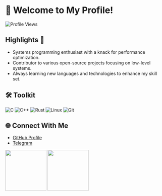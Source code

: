 # 🌌 Welcome to My Profile!

![Profile Views](https://komarev.com/ghpvc/?username=screwtape151&label=Profile%20Views&color=blue&style=flat)

## Highlights 🚀
- Systems programming enthusiast with a knack for performance optimization.
- Contributor to various open-source projects focusing on low-level systems.
- Always learning new languages and technologies to enhance my skill set.

## 🛠️ Toolkit
![C](https://img.shields.io/badge/-C-informational?style=flat&logo=c&logoColor=white&color=00599C) ![C++](https://img.shields.io/badge/-C++-blue?style=flat&logo=cplusplus&logoColor=white) ![Rust](https://img.shields.io/badge/-Rust-orange?style=flat&logo=rust&logoColor=white) ![Linux](https://img.shields.io/badge/-Linux-lightgray?style=flat&logo=linux&logoColor=black) ![Git](https://img.shields.io/badge/-Git-black?style=flat&logo=git&logoColor=white) 

## 🌐 Connect With Me
- [GitHub Profile](https://github.com/screwtape151)  
- [Telegram](https://t.me/screwtape151)  

<!--fp:1755006776-2183:screwtape151:systems-programming:fr--> 
<p><img src="https://github-readme-stats.vercel.app/api/top-langs/?username=screwtape151&layout=compact&theme=algolia" height="130"/> <img src="https://github-readme-stats.vercel.app/api?username=screwtape151&show_icons=true&theme=algolia" height="130"/></p>
